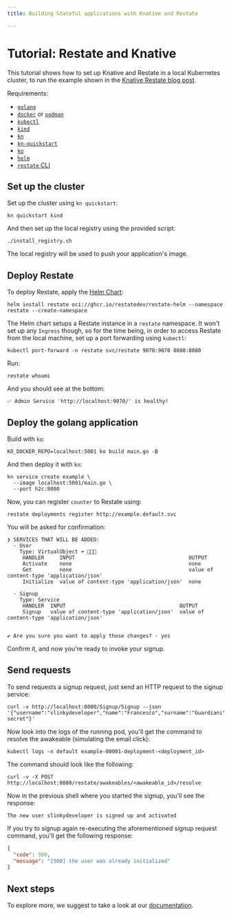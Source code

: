 ```yaml
---
title: Building Stateful applications with Knative and Restate

---
```


# Tutorial: Restate and Knative

This tutorial shows how to set up Knative and Restate in a local Kubernetes cluster, 
to run the example shown in the [Knative Restate blog post](https://knative.dev/blog/articles/building-stateful-applications-with-knative-and-restate/).

Requirements:

* [`golang`](https://go.dev/doc/install)
* [`docker`](https://www.docker.com/) or [`podman`](https://podman.io/)
* [`kubectl`](https://kubernetes.io/docs/tasks/tools/)
* [`kind`](https://kind.sigs.k8s.io/docs/user/quick-start#installation)
* [`kn`](https://knative.dev/docs/client/install-kn/)
* [`kn-quickstart`](https://knative.dev/docs/install/quickstart-install/#install-the-knative-quickstart-plugin)
* [`ko`](https://ko.build/)
* [`helm`](https://helm.sh/docs/intro/quickstart/)
* [`restate` CLI](https://restate.dev/get-restate/)

## Set up the cluster

Set up the cluster using `kn quickstart`:

```shell
kn quickstart kind
```

And then set up the local registry using the provided script:

```shell
./install_registry.sh
```

The local registry will be used to push your application's image.

## Deploy Restate

To deploy Restate, apply the [Helm Chart](https://github.com/restatedev/restate/tree/main/charts/restate-helm):

```shell
helm install restate oci://ghcr.io/restatedev/restate-helm --namespace restate --create-namespace
```

The Helm chart setups a Restate instance in a `restate` namespace. It won't set up any `Ingress` though, so for the time being, in order to access Restate from the local machine, set up a port forwarding using `kubectl`:

```shell
kubectl port-forward -n restate svc/restate 9070:9070 8080:8080
```

Run:

```shell
restate whoami
```

And you should see at the bottom:

```shell
✅ Admin Service 'http://localhost:9070/' is healthy!
```

## Deploy the golang application

Build with `ko`:

```shell
KO_DOCKER_REPO=localhost:5001 ko build main.go -B
```

And then deploy it with `kn`:

```shell
kn service create example \
  --image localhost:5001/main.go \
  --port h2c:8080
```

Now, you can register `counter` to Restate using:

```shell
restate deployments register http://example.default.svc
```

You will be asked for confirmation:

```shell
❯ SERVICES THAT WILL BE ADDED:
  - User
    Type: VirtualObject ⬅️ 🚶🚶🚶
     HANDLER     INPUT                                     OUTPUT                                   
     Activate    none                                      none                                     
     Get         none                                      value of content-type 'application/json' 
     Initialize  value of content-type 'application/json'  none                                     

  - Signup
    Type: Service 
     HANDLER  INPUT                                     OUTPUT                                   
     Signup   value of content-type 'application/json'  value of content-type 'application/json'                                           


✔ Are you sure you want to apply those changes? · yes
```

Confirm it, and now you're ready to invoke your signup.

## Send requests

To send requests a signup request, just send an HTTP request to the signup service:

```shell
curl -v http://localhost:8080/Signup/Signup --json '{"username":"slinkydeveloper","name":"Francesco","surname":"Guardiani","password":"very-secret"}'
```

Now look into the logs of the running pod, you'll get the command to resolve the awakeable (simulating the email click):

```shell
kubectl logs -n default example-00001-deployment-<deployment_id>
```

The command should look like the following:

```shell
curl -v -X POST http://localhost:8080/restate/awakeables/<awakeable_id>/resolve
```

Now in the previous shell where you started the signup, you'll see the response:

```
The new user slinkydeveloper is signed up and activated
```

If you try to signup again re-executing the aforementioned signup request command, you'll get the following response:

```json
{
  "code": 500,
  "message": "[500] the user was already initialized"
}
```

## Next steps

To explore more, we suggest to take a look at our [documentation](https://docs.restate.dev/).
